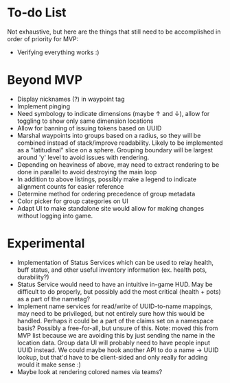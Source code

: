 # To-do List
Not exhaustive, but here are the things that still need to be accomplished in order of priority for MVP:

- Verifying everything works :)

# Beyond MVP
- Display nicknames (?) in waypoint tag
- Implement pinging
- Need symbology to indicate dimensions (maybe ↑ and ↓), allow for toggling to show only same dimension locations
- Allow for banning of issuing tokens based on UUID
- Marshal waypoints into groups based on a radius, so they will be combined instead of stack/improve readability. Likely
  to be implemented as a "latitudinal" slice on a sphere. Grouping boundary will be largest around 'y' level to avoid
  issues with rendering.
- Depending on heaviness of above, may need to extract rendering to be done in parallel to avoid destroying the main loop
- In addition to above listings, possibly make a legend to indicate alignment counts for easier reference
- Determine method for ordering precedence of group metadata
- Color picker for group categories on UI
- Adapt UI to make standalone site would allow for making changes without logging into game.

# Experimental
- Implementation of Status Services which can be used to relay health, buff status, and other useful inventory
  information (ex. health pots, durability?)
- Status Service would need to have an intuitive in-game HUD. May be difficult to do properly, but possibly add
  the most critical (health + pots) as a part of the nametag?
- Implement name services for read/write of UUID-to-name mappings, may need to be privileged, but not entirely sure how
  this would be handled. Perhaps it could be a part of the claims set on a namespace basis? Possibly a free-for-all, but
  unsure of this. Note: moved this from MVP list because we are avoiding this by just sending the name in the location
  data. Group data UI will probably need to have people input UUID instead. We could maybe hook another API to do a
  name -> UUID lookup, but that'd have to be client-sided and only really for adding would it make sense :)
- Maybe look at rendering colored names via teams?
